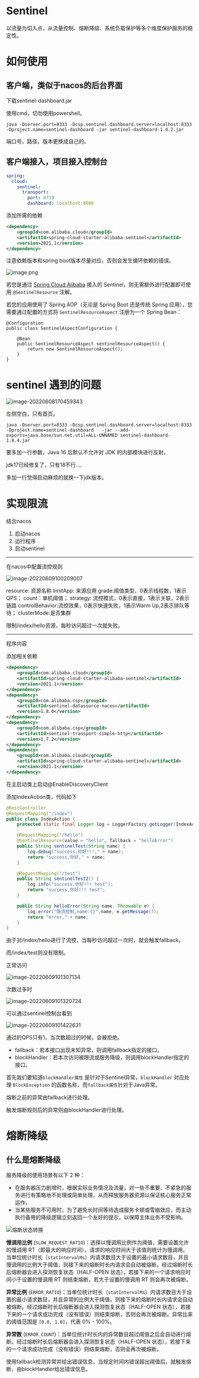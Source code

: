 # Sentinel

以流量为切入点，从流量控制、熔断降级、系统负载保护等多个维度保护服务的稳定性。

# 如何使用

## 客户端，类似于nacos的后台界面

下载sentinel-dashboard.jar

使用cmd，切勿使用powershell。

```shell
java -Dserver.port=8333 -Dcsp.sentinel.dashboard.server=localhost:8333 -Dproject.name=sentinel-dashboard -jar sentinel-dashboard-1.4.2.jar
```

端口号，路径，版本更换成自己的。

## 客户端接入，项目接入控制台

```yml
spring:
  cloud:
    sentinel:
      transport:
        port: 8719
        dashboard: localhost:8080
```



添加所需的依赖

```xml
<dependency>
    <groupId>com.alibaba.cloud</groupId>
    <artifactId>spring-cloud-starter-alibaba-sentinel</artifactId>
    <version>2021.1</version>
</dependency>
```

注意依赖版本和spring boot版本尽量对应，否则会发生循环依赖的错误。

![image.png](img/59472b1d95da4edf8528c7aedd1c3508tplv-k3u1fbpfcp-zoom-in-crop-mark1304000.awebp)

若您是通过 [Spring Cloud Alibaba](https://github.com/alibaba/spring-cloud-alibaba/wiki/Sentinel) 接入的 Sentinel，则无需额外进行配置即可使用 `@SentinelResource` 注解。

若您的应用使用了 Spring AOP（无论是 Spring Boot 还是传统 Spring 应用），您需要通过配置的方式将 `SentinelResourceAspect` 注册为一个 Spring Bean：

```
@Configuration
public class SentinelAspectConfiguration {

    @Bean
    public SentinelResourceAspect sentinelResourceAspect() {
        return new SentinelResourceAspect();
    }
}
```





# sentinel 遇到的问题

![image-20220608170459343](img/image-20220608170459343.png)

左侧空白，只有首页。



```shell
java -Dserver.port=8333 -Dcsp.sentinel.dashboard.server=localhost:8333 -Dproject.name=sentinel-dashboard   -jar --add-exports=java.base/sun.net.util=ALL-UNNAMED sentinel-dashboard-1.8.4.jar
```

要多加一行参数，Java 16 后默认不允许对 JDK 的内部模块进行反射。

jdk17已经修复了，只有18不行....

多加一行觉得启动麻烦的就换一下jdk版本。





# 实现限流

结合nacos

1. 启动nacos
2. 运行程序
3. 启动sentinel

-----

在nacos中配置流控规则

![image-20220609100209007](img/image-20220609100209007.png)

resource: 资源名称
limitApp: 来源应用
grade:阈值类型，0表示线程数，1表示QPS；
count：单机阈值；
strategy: 流控模式，0表示直接，1表示关联，2表示链路
controlBehavior:流控效果，0表示快速失败，1表示Warm Up,2表示排队等待；
clusterMode:是否集群



限制/index/hello资源，每秒访问超过一次就失败。

-----

程序内容

添加相关依赖

```xml
<dependency>
    <groupId>com.alibaba.cloud</groupId>
    <artifactId>spring-cloud-starter-alibaba-sentinel</artifactId>
    <version>2021.1</version>
</dependency>
<dependency>
    <groupId>com.alibaba.csp</groupId>
    <artifactId>sentinel-datasource-nacos</artifactId>
    <version>1.8.0</version>
</dependency>
<dependency>
    <groupId>com.alibaba.csp</groupId>
    <artifactId>sentinel-transport-simple-http</artifactId>
    <version>1.7.2</version>
</dependency>
<dependency>
    <groupId>com.alibaba.cloud</groupId>
    <artifactId>spring-cloud-starter-alibaba-sentinel</artifactId>
    <version>2021.1</version>
</dependency>
```

在主启动类上启动@EnableDiscoveryClient

添加IndexAction类，代码如下

```java
@RestController
@RequestMapping("/index")
public class IndexAction {
    protected static final Logger log = LoggerFactory.getLogger(IndexAction.class);

    @RequestMapping("/hello")
    @SentinelResource(value = "hello", fallback = "helloError")
    public String sentinelTest(String name) {
        log.debug("success,你好!!!," + name);
        return "success,你好," + name;
    }

    @RequestMapping("/test")
    public String sentinelTest2() {
        log.info("success,你好!!! test");
        return "success,你好!!! test";
    }

    public String helloError(String name, Throwable e) {
        log.error("限流控制,name:{}",name, e.getMessage());
        return "error," + name;
    }
}
```

由于对/index/hello进行了流控，当每秒访问超过一次时，就会触发fallback。

而/index/test则没有限制。

正常访问

![image-20220609101307134](img/image-20220609101307134.png)

次数过多时

![image-20220609101320724](img/image-20220609101320724.png)

可以通过sentinel控制台看到

![image-20220609101422631](img/image-20220609101422631.png)

通过的QPS只有1，当次数超过的时候，会被拒绝。



- fallback：若本接口出现未知异常，则调用fallback指定的接口。
- blockHandler：若本次访问被限流或服务降级，则调用blockHandler指定的接口。

首先我们要知道`blockHandler属性` 是针对于Sentinel异常，`blockHandler` 对应处理 `BlockException` 的函数名称，而`fallback属性`针对于Java异常。

熔断之前的异常由fallback进行处理。

触发熔断规则后的异常则由blockHandler进行处理。

# 熔断降级

## 什么是熔断降级

服务降级的使用场景有以下 2 种：

- 在服务器压力剧增时，根据实际业务情况及流量，对一些不重要、不紧急的服务进行有策略地不处理或简单处理，从而释放服务器资源以保证核心服务正常运作。
- 当某些服务不可用时，为了避免长时间等待造成服务卡顿或雪崩效应，而主动执行备用的降级逻辑立刻返回一个友好的提示，以保障主体业务不受影响。

![熔断状态转换](img/熔断状态转换.png)

**慢调用比例** (`SLOW_REQUEST_RATIO`)：选择以慢调用比例作为阈值，需要设置允许的慢调用 RT（即最大的响应时间），请求的响应时间大于该值则统计为慢调用。当单位统计时长（`statIntervalMs`）内请求数目大于设置的最小请求数目，并且慢调用的比例大于阈值，则接下来的熔断时长内请求会自动被熔断。经过熔断时长后熔断器会进入探测恢复状态（HALF-OPEN 状态），若接下来的一个请求响应时间小于设置的慢调用 RT 则结束熔断，若大于设置的慢调用 RT 则会再次被熔断。

**异常比例** (`ERROR_RATIO`)：当单位统计时长（`statIntervalMs`）内请求数目大于设置的最小请求数目，并且异常的比例大于阈值，则接下来的熔断时长内请求会自动被熔断。经过熔断时长后熔断器会进入探测恢复状态（HALF-OPEN 状态），若接下来的一个请求成功完成（没有错误）则结束熔断，否则会再次被熔断。异常比率的阈值范围是 `[0.0, 1.0]`，代表 0% - 100%。

**异常数** (`ERROR_COUNT`)：当单位统计时长内的异常数目超过阈值之后会自动进行熔断。经过熔断时长后熔断器会进入探测恢复状态（HALF-OPEN 状态），若接下来的一个请求成功完成（没有错误）则结束熔断，否则会再次被熔断。

使用fallback检测异常并给出错误信息，当规定时间内错误超出阈值后，就触发熔断，由blockHandler给出错误信息。
